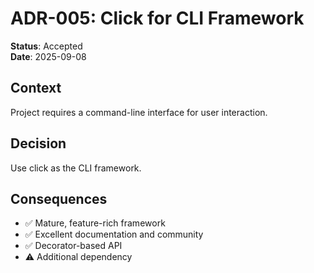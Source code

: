 # ADR-005: Click for CLI Framework

**Status**: Accepted  
**Date**: 2025-09-08
## Context
Project requires a command-line interface for user interaction.

## Decision
Use click as the CLI framework.

## Consequences
- ✅ Mature, feature-rich framework
- ✅ Excellent documentation and community
- ✅ Decorator-based API
- ⚠️ Additional dependency